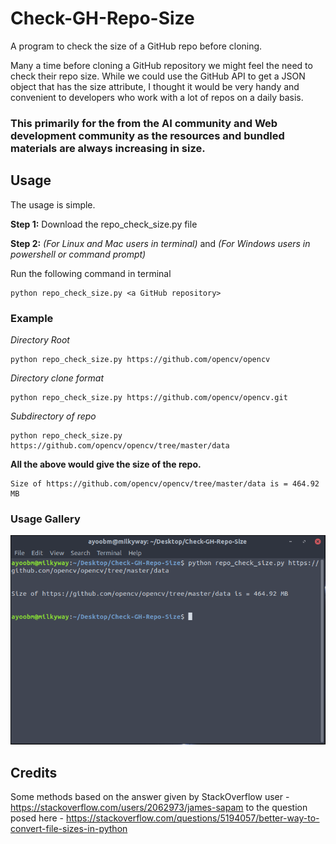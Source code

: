 # Check-GH-Repo-Size
A program to check the size of a GitHub repo before cloning.


Many a time before cloning a GitHub repository we might feel the need to check their repo size. While we could use the GitHub API to get a JSON object that has the size attribute, I thought it would be very handy and convenient to developers who work with a lot of repos on a daily basis. 

### This primarily for the from the AI community and Web development community as the resources and bundled materials are always increasing in size.


## Usage

The usage is simple.

**Step 1:** Download the repo_check_size.py file

**Step 2:** *(For Linux and Mac users in terminal)* and *(For Windows users in powershell or command prompt)*

Run the following command in terminal
```
python repo_check_size.py <a GitHub repository>
```

### Example
*Directory Root*
```
python repo_check_size.py https://github.com/opencv/opencv
```
*Directory clone format*
```
python repo_check_size.py https://github.com/opencv/opencv.git
```

*Subdirectory of repo*
```
python repo_check_size.py https://github.com/opencv/opencv/tree/master/data
```

**All the above would give the size of the repo.**

```
Size of https://github.com/opencv/opencv/tree/master/data is = 464.92 MB
```

### Usage Gallery
![alt text](https://github.com/Ayoob7/Check-GH-Repo-Size/blob/master/images/Screenshot1.png)


## Credits

Some methods based on the answer given by StackOverflow user - https://stackoverflow.com/users/2062973/james-sapam to the question posed here - https://stackoverflow.com/questions/5194057/better-way-to-convert-file-sizes-in-python
